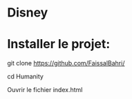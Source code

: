 # Disney

# Installer le projet:

git clone https://github.com/FaissalBahri/

cd Humanity

Ouvrir le fichier index.html
